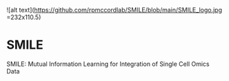 ![alt text](https://github.com/rpmccordlab/SMILE/blob/main/SMILE_logo.jpg =232x110.5)

# SMILE
SMILE: Mutual Information Learning for Integration of Single Cell Omics Data 
